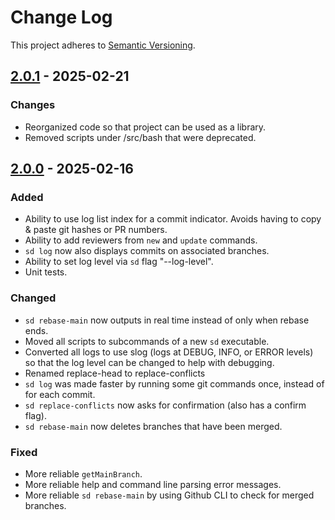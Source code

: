 # Change Log

This project adheres to [Semantic Versioning](https://semver.org/spec/v2.0.0.html).

## [2.0.1](https://github.com/joshallenit/stacked-diff-workflow/compare/v2.0.0...v2.0.1) - 2025-02-21

### Changes

- Reorganized code so that project can be used as a library.
- Removed scripts under /src/bash that were deprecated.

## [2.0.0](https://github.com/joshallenit/stacked-diff-workflow/compare/v1.3.0...v2.0.0) - 2025-02-16

### Added

- Ability to use log list index for a commit indicator. Avoids having to copy & paste git hashes or PR numbers.
- Ability to add reviewers from `new` and `update` commands. 
- `sd log` now also displays commits on associated branches.
- Ability to set log level via `sd` flag "--log-level".
- Unit tests.

### Changed

- `sd rebase-main` now outputs in real time instead of only when rebase ends.
- Moved all scripts to subcommands of a new `sd` executable.
- Converted all logs to use slog (logs at DEBUG, INFO, or ERROR levels) so that the log level can be changed to help with debugging. 
- Renamed replace-head to replace-conflicts
- `sd log` was made faster by running some git commands once, instead of for each commit.
- `sd replace-conflicts` now asks for confirmation (also has a confirm flag).
- `sd rebase-main` now deletes branches that have been merged.

### Fixed

- More reliable `getMainBranch`.
- More reliable help and command line parsing error messages.
- More reliable `sd rebase-main` by using Github CLI to check for merged branches.
